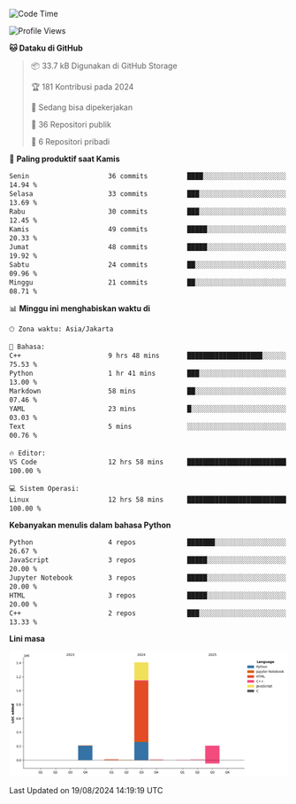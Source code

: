 <!--START_SECTION:waka-->
![Code Time](http://img.shields.io/badge/Code%20Time-16%20hrs%2058%20mins-blue)

![Profile Views](http://img.shields.io/badge/Profil%20dilihat-627-blue)

**🐱 Dataku di GitHub** 

> 📦 33.7 kB Digunakan di GitHub Storage 
 > 
> 🏆 181 Kontribusi pada 2024
 > 
> 💼 Sedang bisa dipekerjakan
 > 
> 📜 36 Repositori publik 
 > 
> 🔑 6 Repositori pribadi 
 > 
📅 **Paling produktif saat Kamis** 

```text
Senin                    36 commits          ████░░░░░░░░░░░░░░░░░░░░░   14.94 % 
Selasa                   33 commits          ███░░░░░░░░░░░░░░░░░░░░░░   13.69 % 
Rabu                     30 commits          ███░░░░░░░░░░░░░░░░░░░░░░   12.45 % 
Kamis                    49 commits          █████░░░░░░░░░░░░░░░░░░░░   20.33 % 
Jumat                    48 commits          █████░░░░░░░░░░░░░░░░░░░░   19.92 % 
Sabtu                    24 commits          ██░░░░░░░░░░░░░░░░░░░░░░░   09.96 % 
Minggu                   21 commits          ██░░░░░░░░░░░░░░░░░░░░░░░   08.71 % 
```


📊 **Minggu ini menghabiskan waktu di** 

```text
🕑︎ Zona waktu: Asia/Jakarta

💬 Bahasa: 
C++                      9 hrs 48 mins       ███████████████████░░░░░░   75.53 % 
Python                   1 hr 41 mins        ███░░░░░░░░░░░░░░░░░░░░░░   13.00 % 
Markdown                 58 mins             ██░░░░░░░░░░░░░░░░░░░░░░░   07.46 % 
YAML                     23 mins             █░░░░░░░░░░░░░░░░░░░░░░░░   03.03 % 
Text                     5 mins              ░░░░░░░░░░░░░░░░░░░░░░░░░   00.76 % 

🔥 Editor: 
VS Code                  12 hrs 58 mins      █████████████████████████   100.00 % 

💻 Sistem Operasi: 
Linux                    12 hrs 58 mins      █████████████████████████   100.00 % 
```

**Kebanyakan menulis dalam bahasa Python** 

```text
Python                   4 repos             ███████░░░░░░░░░░░░░░░░░░   26.67 % 
JavaScript               3 repos             █████░░░░░░░░░░░░░░░░░░░░   20.00 % 
Jupyter Notebook         3 repos             █████░░░░░░░░░░░░░░░░░░░░   20.00 % 
HTML                     3 repos             █████░░░░░░░░░░░░░░░░░░░░   20.00 % 
C++                      2 repos             ███░░░░░░░░░░░░░░░░░░░░░░   13.33 % 
```



**Lini masa**

![Lines of Code chart](https://raw.githubusercontent.com/yusuf601/yusuf601/main/assets/bar_graph.png)


 Last Updated on 19/08/2024 14:19:19 UTC
<!--END_SECTION:waka-->

